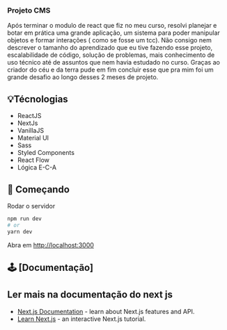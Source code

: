 ### Projeto CMS 
Após terminar o modulo de react que fiz no meu curso, resolvi planejar e botar em prática
uma grande aplicação, um sistema para poder manipular objetos e formar interações ( como 
se fosse um tcc). Não consigo nem descrever o tamanho do aprendizado que eu tive fazendo esse
projeto, escalabilidade de código, solução de problemas, mais conhecimento de uso técnico
até de assuntos que nem havia estudado no curso. Graças ao criador do céu e da terra pude
em fim concluir esse que pra mim foi um grande desafio ao longo desses 2 meses de projeto.


## 💡Técnologias
- ReactJS
- NextJs
- VanillaJS
- Material UI
- Sass
- Styled Components
- React Flow
- Lógica E-C-A

## 🚀 Começando

Rodar o servidor
```bash
npm run dev
# or
yarn dev
```
Abra em [http://localhost:3000](http://localhost:3000) 

## 🕹 [Documentação]


## Ler mais na documentação do next js
- [Next.js Documentation](https://nextjs.org/docs) - learn about Next.js features and API.
- [Learn Next.js](https://nextjs.org/learn) - an interactive Next.js tutorial.
